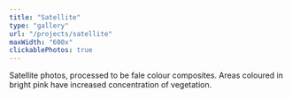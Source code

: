 ```yaml
---
title: "Satellite"
type: "gallery"
url: "/projects/satellite"
maxWidth: "600x"
clickablePhotos: true
---
```


Satellite photos, processed to be fale colour composites. Areas coloured in bright pink have increased concentration of vegetation. 